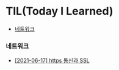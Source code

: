# TIL(Today I Learned) 

- [네트워크](#네트워크)



### 네트워크

- [[2021-06-17] https 통신과 SSL](https://www.google.com)



